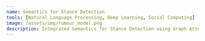 ```yaml
---
name: Semantics for Stance Detection
tools: [Natural Language Processing, Deep Learning, Social Computing]
image: /assets/img/rumour_model.png
description: Integrated Semantics for Stance Detection using Graph Attention on Semantic Dependency Graphs. 
---
```

